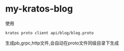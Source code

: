 # my-kratos-blog

使用

```shell
kratos proto client api/blog/blog.proto
```

生成pb,grpc,http文件,会自动在proto文件同级目录下生成
